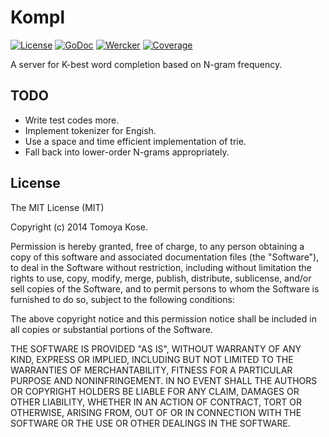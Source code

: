 # Kompl

[![License](https://img.shields.io/badge/license-MIT-yellowgreen.svg?style=flat-square)][license]
[![GoDoc](https://img.shields.io/badge/godoc-reference-blue.svg?style=flat-square)][godoc]
[![Wercker](http://img.shields.io/wercker/ci/54e76fead9b14636630d99c6.svg?style=flat-square)][wercker]
[![Coverage](https://img.shields.io/coveralls/mitsuse/kompl.svg?style=flat-square)][coverage]

[license]: http://opensource.org/licenses/MIT
[godoc]: http://godoc.org/github.com/mitsuse/kompl
[wercker]: https://app.wercker.com/project/bykey/1651e84f4992dc9cde16eb1433f9e648
[coverage]: https://coveralls.io/r/mitsuse/kompl

A server for K-best word completion based on N-gram frequency.

## TODO

- Write test codes more.
- Implement tokenizer for Engish.
- Use a space and time efficient implementation of trie.
- Fall back into lower-order N-grams appropriately.

## License

The MIT License (MIT)

Copyright (c) 2014 Tomoya Kose.

Permission is hereby granted, free of charge, to any person obtaining a copy
of this software and associated documentation files (the "Software"), to deal
in the Software without restriction, including without limitation the rights
to use, copy, modify, merge, publish, distribute, sublicense, and/or sell
copies of the Software, and to permit persons to whom the Software is
furnished to do so, subject to the following conditions:

The above copyright notice and this permission notice shall be included in
all copies or substantial portions of the Software.

THE SOFTWARE IS PROVIDED "AS IS", WITHOUT WARRANTY OF ANY KIND, EXPRESS OR
IMPLIED, INCLUDING BUT NOT LIMITED TO THE WARRANTIES OF MERCHANTABILITY,
FITNESS FOR A PARTICULAR PURPOSE AND NONINFRINGEMENT. IN NO EVENT SHALL THE
AUTHORS OR COPYRIGHT HOLDERS BE LIABLE FOR ANY CLAIM, DAMAGES OR OTHER
LIABILITY, WHETHER IN AN ACTION OF CONTRACT, TORT OR OTHERWISE, ARISING FROM,
OUT OF OR IN CONNECTION WITH THE SOFTWARE OR THE USE OR OTHER DEALINGS IN
THE SOFTWARE.
